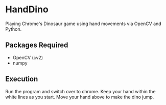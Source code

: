 # HandDino
Playing Chrome's Dinosaur game using hand movements via OpenCV and Python.

## Packages Required
* OpenCV (cv2)
* numpy

## Execution
Run the program and switch over to chrome. Keep your hand within the white lines as you start. Move your hand above to make the dino jump.


